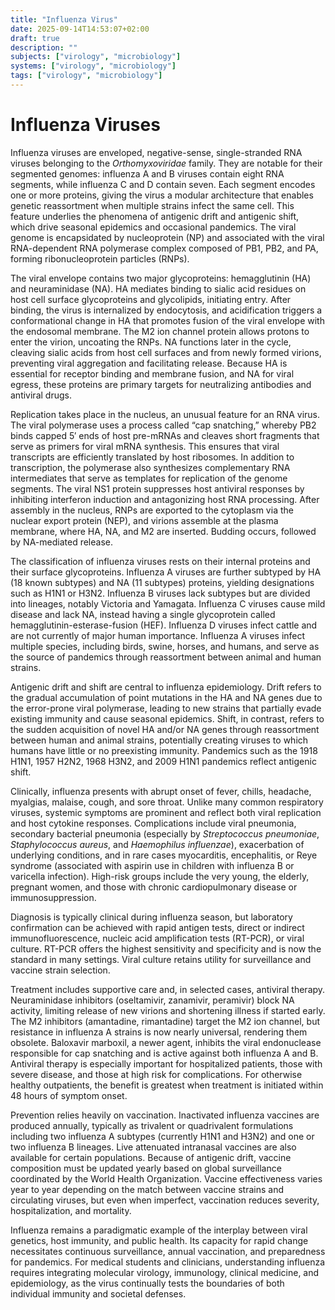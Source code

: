 ```yaml
---
title: "Influenza Virus"
date: 2025-09-14T14:53:07+02:00
draft: true
description: ""
subjects: ["virology", "microbiology"]
systems: ["virology", "microbiology"]
tags: ["virology", "microbiology"]
---
```


# Influenza Viruses

Influenza viruses are enveloped, negative-sense, single-stranded RNA viruses belonging to the *Orthomyxoviridae* family. They are notable for their segmented genomes: influenza A and B viruses contain eight RNA segments, while influenza C and D contain seven. Each segment encodes one or more proteins, giving the virus a modular architecture that enables genetic reassortment when multiple strains infect the same cell. This feature underlies the phenomena of antigenic drift and antigenic shift, which drive seasonal epidemics and occasional pandemics. The viral genome is encapsidated by nucleoprotein (NP) and associated with the viral RNA-dependent RNA polymerase complex composed of PB1, PB2, and PA, forming ribonucleoprotein particles (RNPs).

The viral envelope contains two major glycoproteins: hemagglutinin (HA) and neuraminidase (NA). HA mediates binding to sialic acid residues on host cell surface glycoproteins and glycolipids, initiating entry. After binding, the virus is internalized by endocytosis, and acidification triggers a conformational change in HA that promotes fusion of the viral envelope with the endosomal membrane. The M2 ion channel protein allows protons to enter the virion, uncoating the RNPs. NA functions later in the cycle, cleaving sialic acids from host cell surfaces and from newly formed virions, preventing viral aggregation and facilitating release. Because HA is essential for receptor binding and membrane fusion, and NA for viral egress, these proteins are primary targets for neutralizing antibodies and antiviral drugs.

Replication takes place in the nucleus, an unusual feature for an RNA virus. The viral polymerase uses a process called “cap snatching,” whereby PB2 binds capped 5′ ends of host pre-mRNAs and cleaves short fragments that serve as primers for viral mRNA synthesis. This ensures that viral transcripts are efficiently translated by host ribosomes. In addition to transcription, the polymerase also synthesizes complementary RNA intermediates that serve as templates for replication of the genome segments. The viral NS1 protein suppresses host antiviral responses by inhibiting interferon induction and antagonizing host RNA processing. After assembly in the nucleus, RNPs are exported to the cytoplasm via the nuclear export protein (NEP), and virions assemble at the plasma membrane, where HA, NA, and M2 are inserted. Budding occurs, followed by NA-mediated release.

The classification of influenza viruses rests on their internal proteins and their surface glycoproteins. Influenza A viruses are further subtyped by HA (18 known subtypes) and NA (11 subtypes) proteins, yielding designations such as H1N1 or H3N2. Influenza B viruses lack subtypes but are divided into lineages, notably Victoria and Yamagata. Influenza C viruses cause mild disease and lack NA, instead having a single glycoprotein called hemagglutinin-esterase-fusion (HEF). Influenza D viruses infect cattle and are not currently of major human importance. Influenza A viruses infect multiple species, including birds, swine, horses, and humans, and serve as the source of pandemics through reassortment between animal and human strains.

Antigenic drift and shift are central to influenza epidemiology. Drift refers to the gradual accumulation of point mutations in the HA and NA genes due to the error-prone viral polymerase, leading to new strains that partially evade existing immunity and cause seasonal epidemics. Shift, in contrast, refers to the sudden acquisition of novel HA and/or NA genes through reassortment between human and animal strains, potentially creating viruses to which humans have little or no preexisting immunity. Pandemics such as the 1918 H1N1, 1957 H2N2, 1968 H3N2, and 2009 H1N1 pandemics reflect antigenic shift.

Clinically, influenza presents with abrupt onset of fever, chills, headache, myalgias, malaise, cough, and sore throat. Unlike many common respiratory viruses, systemic symptoms are prominent and reflect both viral replication and host cytokine responses. Complications include viral pneumonia, secondary bacterial pneumonia (especially by *Streptococcus pneumoniae*, *Staphylococcus aureus*, and *Haemophilus influenzae*), exacerbation of underlying conditions, and in rare cases myocarditis, encephalitis, or Reye syndrome (associated with aspirin use in children with influenza B or varicella infection). High-risk groups include the very young, the elderly, pregnant women, and those with chronic cardiopulmonary disease or immunosuppression.

Diagnosis is typically clinical during influenza season, but laboratory confirmation can be achieved with rapid antigen tests, direct or indirect immunofluorescence, nucleic acid amplification tests (RT-PCR), or viral culture. RT-PCR offers the highest sensitivity and specificity and is now the standard in many settings. Viral culture retains utility for surveillance and vaccine strain selection.

Treatment includes supportive care and, in selected cases, antiviral therapy. Neuraminidase inhibitors (oseltamivir, zanamivir, peramivir) block NA activity, limiting release of new virions and shortening illness if started early. The M2 inhibitors (amantadine, rimantadine) target the M2 ion channel, but resistance in influenza A strains is now nearly universal, rendering them obsolete. Baloxavir marboxil, a newer agent, inhibits the viral endonuclease responsible for cap snatching and is active against both influenza A and B. Antiviral therapy is especially important for hospitalized patients, those with severe disease, and those at high risk for complications. For otherwise healthy outpatients, the benefit is greatest when treatment is initiated within 48 hours of symptom onset.

Prevention relies heavily on vaccination. Inactivated influenza vaccines are produced annually, typically as trivalent or quadrivalent formulations including two influenza A subtypes (currently H1N1 and H3N2) and one or two influenza B lineages. Live attenuated intranasal vaccines are also available for certain populations. Because of antigenic drift, vaccine composition must be updated yearly based on global surveillance coordinated by the World Health Organization. Vaccine effectiveness varies year to year depending on the match between vaccine strains and circulating viruses, but even when imperfect, vaccination reduces severity, hospitalization, and mortality.

Influenza remains a paradigmatic example of the interplay between viral genetics, host immunity, and public health. Its capacity for rapid change necessitates continuous surveillance, annual vaccination, and preparedness for pandemics. For medical students and clinicians, understanding influenza requires integrating molecular virology, immunology, clinical medicine, and epidemiology, as the virus continually tests the boundaries of both individual immunity and societal defenses.
